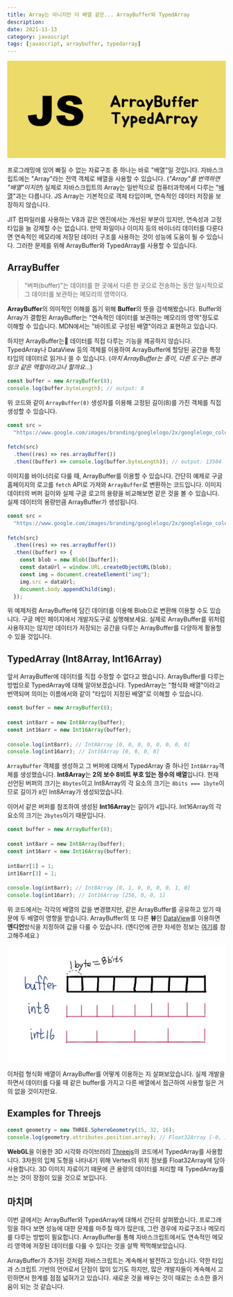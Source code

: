 ```yaml
---
title: Array는 아니지만 더 배열 같은... ArrayBuffer와 TypedArray
description:
date: 2021-11-13
category: javascript
tags: [javascript, arraybuffer, typedarray]
---
```


![arraybuffer-typedarray](./img/arraybuffer-typedarray.png)

프로그래밍에 있어 빠질 수 없는 자료구조 중 하나는 바로 "배열"일 것입니다. 자바스크립트에는 "Array"라는 전역 객체로 배열을 사용할 수 있습니다. (_"Array"를 번역하면 "배열"이지만_) 실제로 자바스크립트의 Array는 일반적으로 컴퓨터과학에서 다루는 "[배열](https://ko.wikipedia.org/wiki/배열)"과는 다릅니다. JS Array는 기본적으로 객체 타입이며, 연속적인 데이터 저장을 보장하지 않습니다.

JIT 컴파일러를 사용하는 V8과 같은 엔진에서는 개선된 부분이 있지만, 연속성과 고정 타입을 늘 강제할 수는 없습니다. 만약 파일이나 이미지 등의 바이너리 데이터를 다룬다면 연속적인 메모리에 저장된 데이터 구조를 사용하는 것이 성능에 도움이 될 수 있습니다. 그러한 문제를 위해 ArrayBuffer와 TypedArray를 사용할 수 있습니다.

## ArrayBuffer

> "버퍼(buffer)"는 데이터를 한 곳에서 다른 한 곳으로 전송하는 동안 일시적으로 그 데이터를 보관하는 메모리의 영역이다.

**ArrayBuffer**의 의미적인 이해를 돕기 위해 **Buffer**의 뜻을 검색해봤습니다. Buffer와 Array가 결합된 ArrayBuffer는 "연속적인 데이터를 보관하는 메모리의 영역"정도로 이해할 수 있습니다. MDN에서는 "바이트로 구성된 배열"이라고 표현하고 있습니다.

하지만 ArrayBuffer는 데이터를 직접 다루는 기능을 제공하지 않습니다. TypedArray나 DataView 등의 객체를 이용하여 ArrayBuffer에 할당된 공간을 특정 타입의 데이터로 읽거나 쓸 수 있습니다. (_마치 ArrayBuffer는 종이, 다른 도구는 펜과 잉크 같은 역할이라고나 할까요..._)

```js
const buffer = new ArrayBuffer(8);
console.log(buffer.byteLength); // output: 8
```

위 코드와 같이 `ArrayBuffer(8)` 생성자를 이용해 고정된 길이(8)를 가진 객체를 직접 생성할 수 있습니다.

```js
const src =
  "https://www.google.com/images/branding/googlelogo/2x/googlelogo_color_272x92dp.png";

fetch(src)
  .then((res) => res.arrayBuffer())
  .then((buffer) => console.log(buffer.byteLength)); // output: 13504
```

이미지를 바이너리로 다룰 때, ArrayBuffer를 이용할 수 있습니다. 간단히 예제로 구글 홈페이지의 로고를 `fetch` API로 가져와 `ArrayBuffer`로 변환하는 코드입니다. 이미지 데이터의 버퍼 길이와 실제 구글 로고의 용량을 비교해보면 같은 것을 볼 수 있습니다. 실제 데이터의 용량만큼 ArrayBuffer가 생성됩니다.

```js
const src =
  "https://www.google.com/images/branding/googlelogo/2x/googlelogo_color_272x92dp.png";

fetch(src)
  .then((res) => res.arrayBuffer())
  .then((buffer) => {
    const blob = new Blob([buffer]);
    const dataUrl = window.URL.createObjectURL(blob);
    const img = document.createElement("img");
    img.src = dataUrl;
    document.body.appendChild(img);
  });
```

위 예제처럼 ArrayBuffer에 담긴 데이터를 이용해 Blob으로 변환해 이용할 수도 있습니다. 구글 메인 페이지에서 개발자도구로 실행해보세요. 실제로 ArrayBuffer를 위처럼 사용하지는 않지만 데이터가 저장되는 공간을 다루는 ArrayBuffer를 다양하게 활용할 수 있을 것입니다.

## TypedArray (Int8Array, Int16Array)

앞서 ArrayBuffer에 데이터를 직접 수정할 수 없다고 했습니다. ArrayBuffer를 다루는 방법으로 TypedArray에 대해 알아보겠습니다. TypedArray는 "형식화 배열"이라고 번역되며 의미는 이름에서와 같이 "타입이 지정된 배열"로 이해할 수 있습니다.

```js
const buffer = new ArrayBuffer(8);

const int8arr = new Int8Array(buffer);
const int16arr = new Int16Array(buffer);

console.log(int8arr); // Int8Array [0, 0, 0, 0, 0, 0, 0, 0]
console.log(int16arr); // Int16Array [0, 0, 0, 0]
```

`ArrayBuffer` 객체를 생성하고 그 버퍼에 대해서 TypedArray 중 하나인 `Int8Array`객체를 생성했습니다. **Int8Array**는 **2의 보수 8비트 부호 있는 정수의 배열**입니다. 현재 선언된 버퍼의 크기는 `8bytes`이고 Int8Array의 각 요소의 크기는 `8bits === 1byte`이므로 길이가 `8`인 Int8Array가 생성되었습니다.

이어서 같은 버퍼를 참조하여 생성된 **Int16Array**는 길이가 `4`입니다. Int16Array의 각 요소의 크기는 `2bytes`이기 때문입니다.

```js
const buffer = new ArrayBuffer(8);

const int8arr = new Int8Array(buffer);
const int16arr = new Int16Array(buffer);

int8arr[1] = 1;
int16arr[3] = 1;

console.log(int8arr); // Int8Array [0, 1, 0, 0, 0, 0, 1, 0]
console.log(int16arr); // Int16Array [256, 0, 0, 1]
```

위 코드에서는 각각의 배열의 값을 변경했지만, 같은 ArrayBuffer를 공유하고 있기 때문에 두 배열이 영향을 받습니다. ArrayBuffer의 또 다른 **뷰**인 [DataView](https://developer.mozilla.org/ko/docs/Web/JavaScript/Reference/Global_Objects/DataView)를 이용하면 **엔디언**방식을 지정하여 값을 다룰 수 있습니다. (엔디언에 관한 자세한 정보는 [여기](https://developer.mozilla.org/ko/docs/Glossary/Endianness)를 참고해주세요.)

![buffer and typedarray](./img/buffer-and-typedarray.jpeg)

이처럼 형식화 배열이 ArrayBuffer를 어떻게 이용하는 지 살펴보았습니다. 실제 개발을 하면서 데이터를 다룰 때 같은 buffer를 가지고 다른 배열에서 접근하여 사용할 일은 거의 없을 것이지만요.

## Examples for Threejs

```js
const geometry = new THREE.SphereGeometry(15, 32, 16);
console.log(geometry.attributes.position.array); // Float32Array [-0, 15, 0, -0, 15, 0, -0, 15, 0, -0, …]
```

**WebGL**을 이용한 3D 시각화 라이브러리 [Threejs](https://threejs.org)의 코드에서 TypedArray를 사용합니다. 3차원의 입체 도형을 나타내기 위해 Vertex의 위치 정보를 Float32Array에 담아 사용합니다. 3D 이미지 자료이기 때문에 큰 용량의 데이터를 처리할 때 TypedArray를 쓰는 것이 장점이 있을 것으로 보입니다.

## 마치며

이번 글에서는 ArrayBuffer와 TypedArray에 대해서 간단히 살펴봤습니다. 프로그래밍을 하다 보면 성능에 대한 문제를 마주칠 때가 많은데, 그런 경우에 자료구조나 메모리를 다루는 방법이 필요합니다. ArrayBuffer를 통해 자바스크립트에서도 연속적인 메모리 영역에 저장된 데이터를 다룰 수 있다는 것을 살짝 찍먹해보았습니다.

ArrayBuffer가 추가된 것처럼 자바스크립트는 계속해서 발전하고 있습니다. 약한 타입과 스크립트 기반의 언어로서 단점이 많이 있기도 하지만, 많은 개발자들이 계속해서 고민하면서 한계를 점점 넓혀가고 있습니다. 새로운 것을 배우는 것이 때로는 소소한 즐거움이 되는 것 같습니다.
